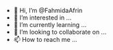 - 👋 Hi, I’m @FahmidaAfrin
- 👀 I’m interested in ...
- 🌱 I’m currently learning ...
- 💞️ I’m looking to collaborate on ...
- 📫 How to reach me ...

<!---
FahmidaAfrin/FahmidaAfrin is a ✨ special ✨ repository because its `README.md` (this file) appears on your GitHub profile.
You can click the Preview link to take a look at your changes.
--->
